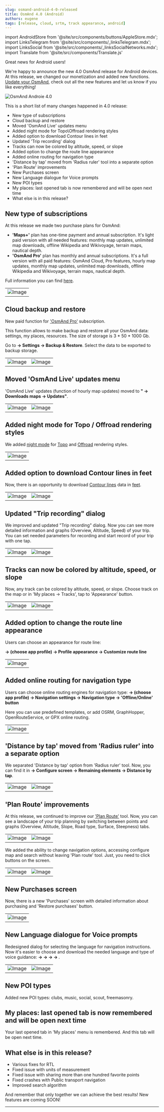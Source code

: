 ```yaml
---
slug: osmand-android-4-0-released
title: OsmAnd 4.0 (Android)
authors: eugene
tags: [release, cloud, srtm, track appearance, android]
---
```

import AndroidStore from '@site/src/components/buttons/AppleStore.mdx';
import LinksTelegram from '@site/src/components/_linksTelegram.mdx';
import LinksSocial from '@site/src/components/_linksSocialNetworks.mdx';
import Translate from '@site/src/components/Translate.js'

Great news for Android users!

We're happy to announce the new 4.0 OsmAnd release for Android devices. At this release, we changed our monetization and added new functions. [Update your OsmAnd](https://play.google.com/store/apps/details?id=net.osmand), check out all the new features and let us know if you like everything!

![OsmAnd Androie 4.0](./banner.png)

<!--truncate-->

This is a short list of many changes happened in 4.0 release:
* New type of subscriptions
* Cloud backup and restore
* Moved 'OsmAnd Live' updates menu
* Added night mode for Topo\Offroad rendering styles
* Added option to download Contour lines in feet
* Updated 'Trip recording' dialog
* Tracks can now be colored by altitude, speed, or slope
* Added option to change the route line appearance
* Added online routing for navigation type
* 'Distance by tap' moved from 'Radius ruler' tool into a separate option
* 'Plan Route' improvements
* New Purchases screen
* New Language dialogue for Voice prompts
* New POI types
* My places: last opened tab is now remembered and will be open next time
* What else is in this release?

## New type of subscriptions

At this release we made two purchase plans for OsmAnd:
* **'Maps+'** plan has one-time payment and annual subscription. It's light paid version with all needed features: monthly map updates, unlimited map downloads, offline Wikipedia and Wikivoyage, terrain maps, nautical depth.
* **'OsmAnd Pro'** plan has monthly and annual subscriptions. It's a full version with all paid features: OsmAnd Cloud, Pro features, hourly map updates, monthly map updates, unlimited map downloads, offline Wikipedia and Wikivoyage, terrain maps, nautical depth.

Full information you can find [here](https://docs.osmand.net/en/main@latest/osmand/purchases).

<table class="blogimage">
  <tr>
    <td><img src={require('./purchases_plan.png').default} alt="Image"/></td>
  </tr>
</table> 

## Cloud backup and restore

New paid function for <a href="https://osmand.net/blog/osmand-android-4-0-released#monetization">'OsmAnd Pro'</a> subscription.

This function allows to make backup and restore all your OsmAnd data: settings, my places, resources. The size of storage is 3 * 50 * 1000 Gb.

Go to **<Translate android="yes" id="shared_string_menu" /> → Settings → Backup & Restore**. Select the data to be exported to backup storage.

<table class="blogimage">
  <tr>
    <td><img src={require('./backup_1.png').default} alt="Image"/></td>
    <td><img src={require('./backup_2.png').default} alt="Image"/></td>
  </tr>
</table> 


## Moved 'OsmAnd Live' updates menu

'OsmAnd Live' updates (function of hourly map updates) moved to **"<Translate android="yes" id="shared_string_menu" /> → Downloads maps → Updates"**.

<table class="blogimage">
  <tr>
    <td><img src={require('./live_1.png').default} alt="Image"/></td>
    <td><img src={require('./live_2.png').default} alt="Image"/></td>
  </tr>
</table>

## Added night mode for Topo / Offroad rendering styles

We added <a href="https://docs.osmand.net/en/main@latest/osmand/map/vector-maps#map-mode">night mode</a> for <a href="https://docs.osmand.net/en/main@latest/osmand/map/vector-maps#topo">Topo</a> and <a href="https://docs.osmand.net/en/main@latest/osmand/map/vector-maps#offroad">Offroad</a> rendering styles.

<table class="blogimage">
  <tr>
    <td><img src={require('./topo.png').default} alt="Image"/></td>
  </tr>
</table>


## Added option to download Contour lines in feet

Now, there is an opportunity to download <a href="https://docs.osmand.net/en/main@latest/osmand/plugins/contour-lines#downloading-files">Contour lines</a> data in <a href="https://en.wikipedia.org/wiki/United_States_customary_units">feet</a>.

<table class="blogimage">
  <tr>
    <td><img src={require('./feet_cl_1.png').default} alt="Image"/></td>
    <td><img src={require('./feet_cl_2.png').default} alt="Image"/></td>
  </tr>
</table>


## Updated "Trip recording" dialog

We improved and updated "Trip recording" dialog.
Now you can see more detailed information and graphs (Overview, Altitude, Speed) of your trip.
You can set needed parameters for recording and start record of your trip with one tap.

<table class="blogimage">
  <tr>
    <td><img src={require('./record_1.png').default} alt="Image"/></td>
    <td><img src={require('./record_2.png').default} alt="Image"/></td>
  </tr>
</table>


## Tracks can now be colored by altitude, speed, or slope

Now, any track can be colored by altitude, speed, or slope.
Choose track on the map or in 'My places → Tracks', tap to 'Appearance' button.

<table class="blogimage">
  <tr>
    <td><img src={require('./speed.png').default} alt="Image"/></td>
    <td><img src={require('./altitude.png').default} alt="Image"/></td>
  </tr>
</table>

## Added option to change the route line appearance

Users can choose an appearance for route line:

**<Translate android="yes" id="shared_string_menu" /> → <Translate android="yes" id="configure_profile" /> (choose app profile) → Profile appearance → Customize route line**

<table class="blogimage">
  <tr>
    <td><img src={require('./route_line.png').default} alt="Image"/></td>
  </tr>
</table>


## Added online routing for navigation type

Users can choose online routing engines for navigation type:
**<Translate android="yes" id="shared_string_menu" /> → <Translate android="yes" id="configure_profile" /> (choose app profile) → Navigation settings → Navigation type → 'Offline/Online' button**

Here you can use predefined templates, or add OSRM, GraphHopper, OpenRouteService, or GPX online routing.

<table class="blogimage">
  <tr>
    <td><img src={require('./online_routing.png').default} alt="Image"/></td>
  </tr>
</table>


## 'Distance by tap' moved from 'Radius ruler' into a separate option

We separated 'Distance by tap' option from 'Radius ruler' tool.
Now, you can find it in **<Translate android="yes" id="shared_string_menu" /> → Configure screen → Remaining elements → Distance by tap**.

<table class="blogimage">
  <tr>
    <td><img src={require('./distance_by_tap_1.png').default} alt="Image"/></td>
    <td><img src={require('./distance_by_tap_2.png').default} alt="Image"/></td>
  </tr>
</table>


## 'Plan Route' improvements

At this release, we continued to improve our <a href="https://osmand.net/features/plan-route#pr-android">'Plan Route'</a> tool.
Now, you can see a landscape of your trip planning by switching between points and graphs (Overview, Altitude, Slope, Road type, Surface, Steepness) tabs.

<table class="blogimage">
  <tr>
    <td><img src={require('./plan_route_1.png').default} alt="Image"/></td>
    <td><img src={require('.//plan_route_2.png').default} alt="Image"/></td>
  </tr>
</table>



We added the ability to change navigation options, accessing configure map and search without leaving 'Plan route' tool. Just, you need to click buttons on the screen.

<table class="blogimage">
  <tr>
    <td><img src={require('./plan_route_3.png').default} alt="Image"/></td>
    <td><img src={require('./plan_route_4.png').default} alt="Image"/></td>
  </tr>
</table>


## New Purchases screen

Now, there is a new 'Purchases' screen with detailed information about purchasing and 'Restore purchases' button.

<table class="blogimage">
  <tr>
    <td><img src={require('./purchases_menu.png').default} alt="Image"/></td>
  </tr>
</table>


## New Language dialogue for Voice prompts

Redesigned dialog for selecting the language for navigation instructions. Now it's easier to choose and download the needed language and type of voice guidance:
**<Translate android="yes" id="shared_string_menu" /> → <Translate android="yes" id="configure_profile" /> → <Translate android="yes" id="routing_settings_2" /> → <Translate android="yes" id="voice_announces" /> → <Translate android="yes" id="shared_string_language" />**.

<table class="blogimage">
  <tr>
    <td><img src={require('./voice_prompts_1.png').default} alt="Image"/></td>
    <td><img src={require('./voice_prompts_2.png').default} alt="Image"/></td>
  </tr>
</table>


## New POI types

Added new POI types: clubs, music, social, scout, freemasonry.


## My places: last opened tab is now remembered and will be open next time

Your last opened tab in 'My places' menu is remembered. And this tab will be open next time.


## What else is in this release?

* Various fixes for RTL
* Fixed issue with units of measurement
* Fixed issue with sharing more than one hundred favorite points
* Fixed crashes with Public transport navigation
* Improved search algorithm 

And remember that only together we can achieve the best results!
New features are coming SOON!

____________________________ 
<LinksSocial/>
<LinksTelegram/>
<AndroidStore/>

